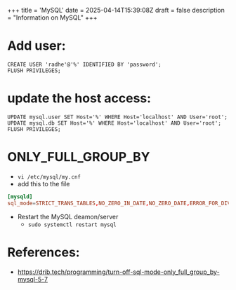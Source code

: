 +++
title = 'MySQL'
date = 2025-04-14T15:39:08Z
draft = false
description = "Information on MySQL"
+++

# Add user:

```
CREATE USER 'radhe'@'%' IDENTIFIED BY 'password';
FLUSH PRIVILEGES;
```
# update the host access:

```
UPDATE mysql.user SET Host='%' WHERE Host='localhost' AND User='root';
UPDATE mysql.db SET Host='%' WHERE Host='localhost' AND User='root';
FLUSH PRIVILEGES;
```

# ONLY_FULL_GROUP_BY

- `vi /etc/mysql/my.cnf`
- add this to the file
```conf
[mysqld]
sql_mode=STRICT_TRANS_TABLES,NO_ZERO_IN_DATE,NO_ZERO_DATE,ERROR_FOR_DIVISION_BY_ZERO,NO_AUTO_CREATE_USER,NO_ENGINE_SUBSTITUTION
```
- Restart the MySQL deamon/server
  - `sudo systemctl restart mysql`

# References:
- https://drib.tech/programming/turn-off-sql-mode-only_full_group_by-mysql-5-7